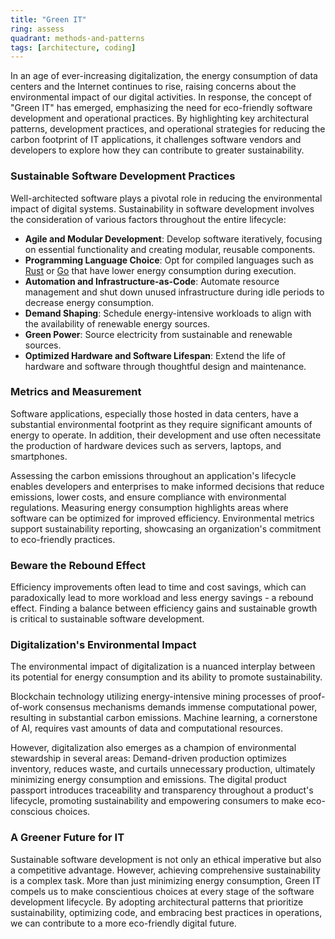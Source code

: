 ```yaml
---
title: "Green IT"
ring: assess
quadrant: methods-and-patterns
tags: [architecture, coding]
---
```


In an age of ever-increasing digitalization, the energy consumption of data centers and the Internet continues to rise, raising concerns about the environmental impact of our digital activities. In response, the concept of "Green IT" has emerged, emphasizing the need for eco-friendly software development and operational practices. By highlighting key architectural patterns, development practices, and operational strategies for reducing the carbon footprint of IT applications, it challenges software vendors and developers to explore how they can contribute to greater sustainability.

### Sustainable Software Development Practices

Well-architected software plays a pivotal role in reducing the environmental impact of digital systems. Sustainability in software development involves the consideration of various factors throughout the entire lifecycle:

- **Agile and Modular Development**: Develop software iteratively, focusing on essential functionality and creating modular, reusable components.
- **Programming Language Choice**: Opt for compiled languages such as [Rust](/languages-and-frameworks/rust.html) or [Go](/languages-and-frameworks/go-lang.html) that have lower energy consumption during execution.
- **Automation and Infrastructure-as-Code**: Automate resource management and shut down unused infrastructure during idle periods to decrease energy consumption.
- **Demand Shaping**: Schedule energy-intensive workloads to align with the availability of renewable energy sources.
- **Green Power**: Source electricity from sustainable and renewable sources.
- **Optimized Hardware and Software Lifespan**: Extend the life of hardware and software through thoughtful design and maintenance.

### Metrics and Measurement

Software applications, especially those hosted in data centers, have a substantial environmental footprint as they require significant amounts of energy to operate. In addition, their development and use often necessitate the production of hardware devices such as servers, laptops, and smartphones.

Assessing the carbon emissions throughout an application's lifecycle enables developers and enterprises to make informed decisions that reduce emissions, lower costs, and ensure compliance with environmental regulations. Measuring energy consumption highlights areas where software can be optimized for improved efficiency. Environmental metrics support sustainability reporting, showcasing an organization's commitment to eco-friendly practices.

### Beware the Rebound Effect

Efficiency improvements often lead to time and cost savings, which can paradoxically lead to more workload and less energy savings - a rebound effect. Finding a balance between efficiency gains and sustainable growth is critical to sustainable software development.

### Digitalization's Environmental Impact

The environmental impact of digitalization is a nuanced interplay between its potential for energy consumption and its ability to promote sustainability.

Blockchain technology utilizing energy-intensive mining processes of proof-of-work consensus mechanisms demands immense computational power, resulting in substantial carbon emissions. Machine learning, a cornerstone of AI, requires vast amounts of data and computational resources.

However, digitalization also emerges as a champion of environmental stewardship in several areas: Demand-driven production optimizes inventory, reduces waste, and curtails unnecessary production, ultimately minimizing energy consumption and emissions. The digital product passport introduces traceability and transparency throughout a product's lifecycle, promoting sustainability and empowering consumers to make eco-conscious choices.

### A Greener Future for IT

Sustainable software development is not only an ethical imperative but also a competitive advantage. However, achieving comprehensive sustainability is a complex task. More than just minimizing energy consumption, Green IT compels us to make conscientious choices at every stage of the software development lifecycle. By adopting architectural patterns that prioritize sustainability, optimizing code, and embracing best practices in operations, we can contribute to a more eco-friendly digital future.
